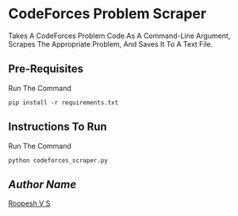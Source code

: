 # CodeForces Problem Scraper

Takes A CodeForces Problem Code As A Command-Line Argument, Scrapes The Appropriate Problem, And Saves It To A Text File.

## Pre-Requisites

Run The Command 

`pip install -r requirements.txt`

## Instructions To Run

Run The Command

`python codeforces_scraper.py`

## *Author Name*
[Roopesh V S](https://github.com/roopeshvs)
